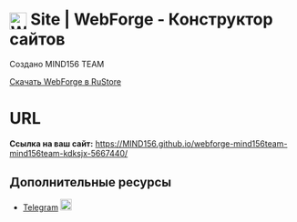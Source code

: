 
<h1>
    <img src="/pictures/webforge-logo.png" alt="WebForge" style="width: 30px; height: auto; vertical-align: middle;"> 
    Site | WebForge - Конструктор сайтов
</h1>

<p>Создано MIND156 TEAM</p>

<a href="https://www.rustore.ru/catalog/app/com.mind156team.webforge">Скачать WebForge в RuStore</a>

<h1>URL</h1>
<p></p>
<p><strong>Ссылка на ваш сайт:</strong> <a href="https://MIND156.github.io/webforge-mind156team-mind156team-kdksjx-5667440/" target="_blank">https://MIND156.github.io/webforge-mind156team-mind156team-kdksjx-5667440/</a></p>

<h2>Дополнительные ресурсы</h2>
<ul>
    <li><a href="https://t.me/mind156_official" target="_blank">Telegram</a>
    <img src="/pictures/telegram.png" alt="Telegram" style="width: 20px; height: auto;">    </li>
</ul>
